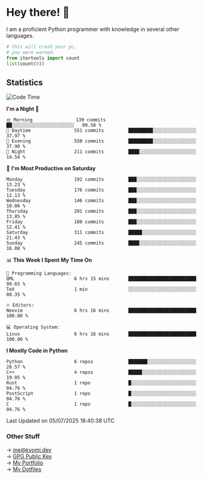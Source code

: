 # Hey there! 👋

I am a proficient Python programmer with knowledge in several other languages.

```py
# this will crash your pc.
# you were warned.
from itertools import count
list(count(0))
```

## Statistics
<!--START_SECTION:waka-->
![Code Time](http://img.shields.io/badge/Code%20Time-1%2C828%20hrs%2025%20mins-blue)

**I'm a Night 🦉** 

```text
🌞 Morning                139 commits         ██░░░░░░░░░░░░░░░░░░░░░░░   09.58 % 
🌆 Daytime                551 commits         █████████░░░░░░░░░░░░░░░░   37.97 % 
🌃 Evening                550 commits         █████████░░░░░░░░░░░░░░░░   37.90 % 
🌙 Night                  211 commits         ████░░░░░░░░░░░░░░░░░░░░░   14.54 % 
```
📅 **I'm Most Productive on Saturday** 

```text
Monday                   192 commits         ███░░░░░░░░░░░░░░░░░░░░░░   13.23 % 
Tuesday                  176 commits         ███░░░░░░░░░░░░░░░░░░░░░░   12.13 % 
Wednesday                146 commits         ███░░░░░░░░░░░░░░░░░░░░░░   10.06 % 
Thursday                 201 commits         ███░░░░░░░░░░░░░░░░░░░░░░   13.85 % 
Friday                   180 commits         ███░░░░░░░░░░░░░░░░░░░░░░   12.41 % 
Saturday                 311 commits         █████░░░░░░░░░░░░░░░░░░░░   21.43 % 
Sunday                   245 commits         ████░░░░░░░░░░░░░░░░░░░░░   16.88 % 
```


📊 **This Week I Spent My Time On** 

```text
💬 Programming Languages: 
QML                      6 hrs 15 mins       █████████████████████████   99.65 % 
TeX                      1 min               ░░░░░░░░░░░░░░░░░░░░░░░░░   00.35 % 

🔥 Editors: 
Neovim                   6 hrs 16 mins       █████████████████████████   100.00 % 

💻 Operating System: 
Linux                    6 hrs 16 mins       █████████████████████████   100.00 % 
```

**I Mostly Code in Python** 

```text
Python                   6 repos             ███████░░░░░░░░░░░░░░░░░░   28.57 % 
C++                      4 repos             █████░░░░░░░░░░░░░░░░░░░░   19.05 % 
Rust                     1 repo              █░░░░░░░░░░░░░░░░░░░░░░░░   04.76 % 
PostScript               1 repo              █░░░░░░░░░░░░░░░░░░░░░░░░   04.76 % 
C                        1 repo              █░░░░░░░░░░░░░░░░░░░░░░░░   04.76 % 
```




 Last Updated on 05/07/2025 18:40:38 UTC
<!--END_SECTION:waka-->

### Other Stuff

→ [me@kyomi.dev](mailto:me@kyomi.dev)\
→ [GPG Public Key](https://github.com/bitterteriyaki.gpg)\
→ [My Portfolio](https://kyomi.dev)\
→ [My Dotfiles](https://github.com/bitterteriyaki/dotfiles)

